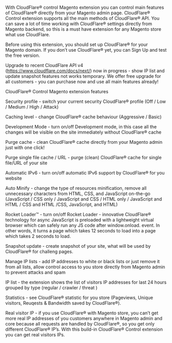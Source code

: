 With CloudFlare® control Magento extension you can control main features of CloudFlare® directly from your Magento admin page. CloudFlare® Control extension supports all the main methods of CloudFlare® API. You can save a lot of time working with CloudFlare® settings directly from Magento backend, so this is a must have extension for any Magento store what use CloudFlare.

Before using this extension, you should set up CloudFlare® for your Magento domain. If you don’t use CloudFlare® yet, you can Sign Up and test the free version.

Upgrade to recent CloudFlare API v4 (https://www.cloudflare.com/docs/next/) now in progress - show IP list and update snapshot features not works temporary. We offer free upgrade for all customers - you can purchase now and use all main features already!

CloudFlare® Control Magento extension features



Security profile - switch your current security CloudFlare® profile (Off / Low / Medium / High / Attack)

Caching level - change CloudFlare® cache behaviour (Aggressive / Basic)

Development Mode - turn on/off Development mode, in this case all the changes will be visible on the site immediately without CloudFlare® cache

Purge cache - clean CloudFlare® cache directly from your Magento admin just with one click!

Purge single file cache / URL - purge (clean) CloudFlare® cache for single file/URL of your site

Automatic IPv6 - turn on/off automatic IPv6 support by CloudFlare® for you website  

Auto Minify - change the type of resources minification, remove all unnecessary characters from HTML, CSS, and JavaScript on-the-go  (JavaScript /  CSS only / JavaScript and CSS /  HTML only / JavaScript and HTML / CSS and HTML /CSS, JavaScript, and HTML)

Rocket Loader™ - turn on/off Rocket Loader - innovative CloudFlare® technology for  async JavaScript is preloaded with a lightweight virtual browser which can safely run any JS code after window.onload. event.  In other words, it turns a page which takes 12 seconds to load into a page which takes 2 seconds to load.

Snapshot update -  create snapshot of your site, what will be used by CloudFlare® for challeng pages.

Manage IP lists - add IP addresses to white or black lists or just remove it from all lists, allow control access to you store directly from Magento admin to prevent attacks and spam

IP list - the extension shows the list of visitors IP addresses for last 24 hours grouped by type (regular / crawler / threat )

Statistics - see CloudFlare® statistic for you store (Pageviews, Unique visitors, Reuqests & Bandwidth saved by CloudFlare®).

Real visitor IP - if you use CloudFlare® with Magento store, you can’t get more real IP addresses of you customers anywhere in Magento admin and core because all requests are handled by CloudFlare®, so you get only different CloudFlare® IP’s. With this build-in CloudFlare® Control extension you can get real visitors IPs.
